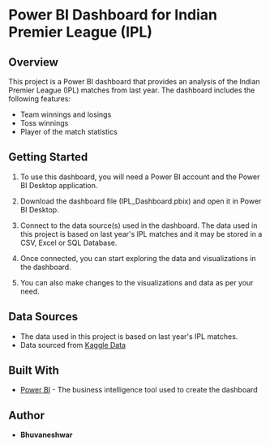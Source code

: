 # Power BI Dashboard for Indian Premier League (IPL)

## Overview

This project is a Power BI dashboard that provides an analysis of the Indian Premier League (IPL) matches from last year. The dashboard includes the following features:

- Team winnings and losings
- Toss winnings
- Player of the match statistics

## Getting Started

1. To use this dashboard, you will need a Power BI account and the Power BI Desktop application.

2. Download the dashboard file (IPL_Dashboard.pbix) and open it in Power BI Desktop.

3. Connect to the data source(s) used in the dashboard. The data used in this project is based on last year's IPL matches and it may be stored in a CSV, Excel or SQL Database.

4. Once connected, you can start exploring the data and visualizations in the dashboard.

5. You can also make changes to the visualizations and data as per your need.

## Data Sources

- The data used in this project is based on last year's IPL matches.
- Data sourced from [Kaggle Data](https://www.kaggle.com/datasets/vora1011/ipl-2022-match-dataset)

## Built With

- [Power BI](https://powerbi.microsoft.com/) - The business intelligence tool used to create the dashboard

## Author

- **Bhuvaneshwar** 
